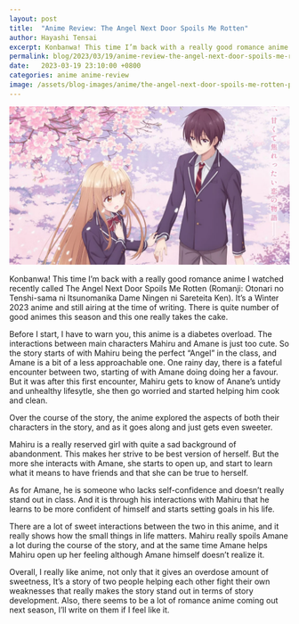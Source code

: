 ```yaml
---
layout: post
title:  "Anime Review: The Angel Next Door Spoils Me Rotten"
author: Hayashi Tensai
excerpt: Konbanwa! This time I’m back with a really good romance anime I watched recently, it’s a Winter 2023 anime and still airing at the time of writing. There is quite number of good animes this season and this one really takes the cake.
permalink: blog/2023/03/19/anime-review-the-angel-next-door-spoils-me-rotten
date:   2023-03-19 23:10:00 +0800
categories: anime anime-review
image: /assets/blog-images/anime/the-angel-next-door-spoils-me-rotten-poster.webp
---
```


![The-Angel-Next-Door-Spoils-Me-Rotten-Poster](/assets/blog-images/anime/the-angel-next-door-spoils-me-rotten-poster.webp)  

Konbanwa! This time I’m back with a really good romance anime I watched recently called The Angel Next Door Spoils Me Rotten (Romanji: Otonari no Tenshi-sama ni Itsunomanika Dame Ningen ni Sareteita Ken). It’s a Winter 2023 anime and still airing at the time of writing. There is quite number of good animes this season and this one really takes the cake.

Before I start, I have to warn you, this anime is a diabetes overload. The interactions between main characters Mahiru and Amane is just too cute. So the story starts of with Mahiru being the perfect “Angel” in the class, and Amane is a bit of a less approachable one. One rainy day, there is a fateful encounter between two, starting of with Amane doing doing her a favour. But it was after this first encounter, Mahiru gets to know of Anane’s untidy and unhealthy lifesytle, she then go worried and started helping him cook and clean.

Over the course of the story, the anime explored the aspects of both their characters in the story, and as it goes along and just gets even sweeter.

Mahiru is a really reserved girl with quite a sad background of abandonment. This makes her strive to be best version of herself. But the more she interacts with Amane, she starts to open up, and start to learn what it means to have friends and that she can be true to herself.

As for Amane, he is someone who lacks self-confidence and doesn’t really stand out in class. And it is through his interactions with Mahiru that he learns to be more confident of himself and starts setting goals in his life.

There are a lot of sweet interactions between the two in this anime, and it really shows how the small things in life matters. Mahiru really spoils Amane a lot during the course of the story, and at the same time Amane helps Mahiru open up her feeling although Amane himself doesn’t realize it.

Overall, I really like anime, not only that it gives an overdose amount of sweetness, It’s a story of two people helping each other fight their own weaknesses that really makes the story stand out in terms of story development. Also, there seems to be a lot of romance anime coming out next season, I’ll write on them if I feel like it. 